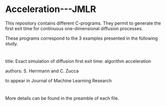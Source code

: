 # Acceleration---JMLR
This repository contains different C-programs. They permit to generate the first exit time for continuous one-dimensional diffusion processes. 

These programs correspond to the 3 examples presented in the following study.
#
title: Exact simulation of diffusion first exit time: algorithm acceleration

authors: S. Herrmann and C. Zucca

to appear in Journal of Machine Learning Research
#
More details can be found in the preamble of each file.
